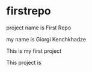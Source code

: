 # firstrepo
project name is First Repo

my name is Giorgi Kenchkhadze

This is my first project         

This project is 





